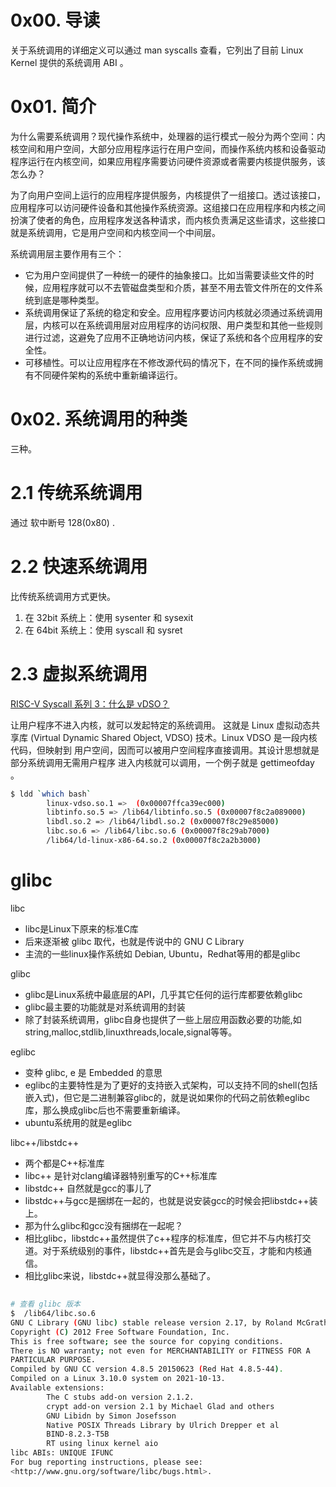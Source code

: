 # 0x00. 导读

关于系统调用的详细定义可以通过 man syscalls 查看，它列出了目前 Linux Kernel 提供的系统调用 ABI 。

# 0x01. 简介

为什么需要系统调用？现代操作系统中，处理器的运行模式一般分为两个空间：内核空间和用户空间，大部分应用程序运行在用户空间，而操作系统内核和设备驱动程序运行在内核空间，如果应用程序需要访问硬件资源或者需要内核提供服务，该怎么办？

为了向用户空间上运行的应用程序提供服务，内核提供了一组接口。透过该接口，应用程序可以访问硬件设备和其他操作系统资源。这组接口在应用程序和内核之间扮演了使者的角色，应用程序发送各种请求，而内核负责满足这些请求，这些接口就是系统调用，它是用户空间和内核空间一个中间层。

系统调用层主要作用有三个：

- 它为用户空间提供了一种统一的硬件的抽象接口。比如当需要读些文件的时候，应用程序就可以不去管磁盘类型和介质，甚至不用去管文件所在的文件系统到底是哪种类型。
- 系统调用保证了系统的稳定和安全。应用程序要访问内核就必须通过系统调用层，内核可以在系统调用层对应用程序的访问权限、用户类型和其他一些规则进行过滤，这避免了应用不正确地访问内核，保证了系统和各个应用程序的安全性。
- 可移植性。可以让应用程序在不修改源代码的情况下，在不同的操作系统或拥有不同硬件架构的系统中重新编译运行。

# 0x02. 系统调用的种类

三种。

# 2.1 传统系统调用

通过 软中断号 128(0x80) .

# 2.2 快速系统调用

比传统系统调用方式更快。
1. 在 32bit 系统上：使用 sysenter 和 sysexit
2. 在 64bit 系统上：使用 syscall 和 sysret

# 2.3 虚拟系统调用

[RISC-V Syscall 系列 3：什么是 vDSO？](https://tinylab.org/riscv-syscall-part3-vdso-overview/)

让用户程序不进入内核，就可以发起特定的系统调用。
这就是 Linux 虚拟动态共享库 (Virtual Dynamic Shared Object, VDSO) 技术。Linux VDSO 是一段内核代码，但映射到 用户空间，因而可以被用户空间程序直接调用。其设计思想就是部分系统调用无需用户程序 进入内核就可以调用，一个例子就是 gettimeofday 。

```bash
$ ldd `which bash`
        linux-vdso.so.1 =>  (0x00007ffca39ec000)
        libtinfo.so.5 => /lib64/libtinfo.so.5 (0x00007f8c2a089000)
        libdl.so.2 => /lib64/libdl.so.2 (0x00007f8c29e85000)
        libc.so.6 => /lib64/libc.so.6 (0x00007f8c29ab7000)
        /lib64/ld-linux-x86-64.so.2 (0x00007f8c2a2b3000)
```

# glibc

libc

- libc是Linux下原来的标准C库
- 后来逐渐被 glibc 取代，也就是传说中的 GNU C Library
- 主流的一些linux操作系统如 Debian, Ubuntu，Redhat等用的都是glibc

glibc
- glibc是Linux系统中最底层的API，几乎其它任何的运行库都要依赖glibc
- glibc最主要的功能就是对系统调用的封装
- 除了封装系统调用，glibc自身也提供了一些上层应用函数必要的功能,如string,malloc,stdlib,linuxthreads,locale,signal等等。

eglibc
- 变种 glibc, e 是 Embedded 的意思
- eglibc的主要特性是为了更好的支持嵌入式架构，可以支持不同的shell(包括嵌入式)，但它是二进制兼容glibc的，就是说如果你的代码之前依赖eglibc库，那么换成glibc后也不需要重新编译。
- ubuntu系统用的就是eglibc

libc++/libstdc++
- 两个都是C++标准库
- libc++ 是针对clang编译器特别重写的C++标准库
- libstdc++ 自然就是gcc的事儿了
- libstdc++与gcc是捆绑在一起的，也就是说安装gcc的时候会把libstdc++装上。
- 那为什么glibc和gcc没有捆绑在一起呢？
- 相比glibc，libstdc++虽然提供了c++程序的标准库，但它并不与内核打交道。对于系统级别的事件，libstdc++首先是会与glibc交互，才能和内核通信。
- 相比glibc来说，libstdc++就显得没那么基础了。

## 

```bash
# 查看 glibc 版本
$  /lib64/libc.so.6
GNU C Library (GNU libc) stable release version 2.17, by Roland McGrath et al.
Copyright (C) 2012 Free Software Foundation, Inc.
This is free software; see the source for copying conditions.
There is NO warranty; not even for MERCHANTABILITY or FITNESS FOR A
PARTICULAR PURPOSE.
Compiled by GNU CC version 4.8.5 20150623 (Red Hat 4.8.5-44).
Compiled on a Linux 3.10.0 system on 2021-10-13.
Available extensions:
        The C stubs add-on version 2.1.2.
        crypt add-on version 2.1 by Michael Glad and others
        GNU Libidn by Simon Josefsson
        Native POSIX Threads Library by Ulrich Drepper et al
        BIND-8.2.3-T5B
        RT using linux kernel aio
libc ABIs: UNIQUE IFUNC
For bug reporting instructions, please see:
<http://www.gnu.org/software/libc/bugs.html>.
```